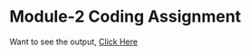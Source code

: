 # Module-2 Coding Assignment

Want to see the output, [Click Here](https://heerdassingh.github.io/HTML-CSS-and-Javascript-for-Web-Developers/Module-2/index.html)
